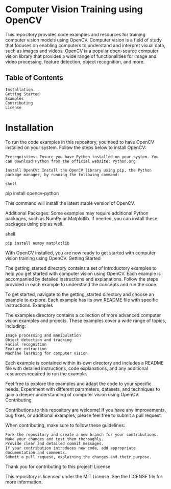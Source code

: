 # Computer Vision Training using OpenCV

This repository provides code examples and resources for training computer vision models using OpenCV. Computer vision is a field of study that focuses on enabling computers to understand and interpret visual data, such as images and videos. OpenCV is a popular open-source computer vision library that provides a wide range of functionalities for image and video processing, feature detection, object recognition, and more.
## Table of Contents

    Installation
    Getting Started
    Examples
    Contributing
    License

# Installation

To run the code examples in this repository, you need to have OpenCV installed on your system. Follow the steps below to install OpenCV:

    Prerequisites: Ensure you have Python installed on your system. You can download Python from the official website: Python.org

    Install OpenCV: Install the OpenCV library using pip, the Python package manager, by running the following command:

    shell

pip install opencv-python

This command will install the latest stable version of OpenCV.

Additional Packages: Some examples may require additional Python packages, such as NumPy or Matplotlib. If needed, you can install these packages using pip as well.

shell

    pip install numpy matplotlib

With OpenCV installed, you are now ready to get started with computer vision training using OpenCV.
Getting Started

The getting_started directory contains a set of introductory examples to help you get started with computer vision using OpenCV. Each example is accompanied by detailed instructions and explanations. Follow the steps provided in each example to understand the concepts and run the code.

To get started, navigate to the getting_started directory and choose an example to explore. Each example has its own README file with specific instructions.
Examples

The examples directory contains a collection of more advanced computer vision examples and projects. These examples cover a wide range of topics, including:

    Image processing and manipulation
    Object detection and tracking
    Facial recognition
    Feature extraction
    Machine learning for computer vision

Each example is contained within its own directory and includes a README file with detailed instructions, code explanations, and any additional resources required to run the example.

Feel free to explore the examples and adapt the code to your specific needs. Experiment with different parameters, datasets, and techniques to gain a deeper understanding of computer vision using OpenCV.
Contributing

Contributions to this repository are welcome! If you have any improvements, bug fixes, or additional examples, please feel free to submit a pull request.

When contributing, make sure to follow these guidelines:

    Fork the repository and create a new branch for your contributions.
    Make your changes and test them thoroughly.
    Provide clear and detailed commit messages.
    If your contribution introduces new code, add appropriate documentation and comments.
    Submit a pull request, explaining the changes and their purpose.

Thank you for contributing to this project!
License

This repository is licensed under the MIT License. See the LICENSE file for more information.
